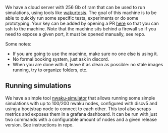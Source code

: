 We have a cloud server with 256 Gb of ram that can be used to run simulations, using tools like [wakurtosis](https://github.com/logos-co/wakurtosis). The goal of this machine is to be able to quickly run some specific tests, experiments or do some prototyping. Your key can be added by opening a PR [here](https://github.com/status-im/infra-misc/blob/master/ansible/group_vars/vacdev.yml) so that you can ssh to the machine. Note that the machine sits behind a firewall so if you need to expose a given port, it must be opened manually, see repo.

Some notes:
* If you are going to use the machine, make sure no one else is using it.
* No formal booking system, just ask in discord.
* When you are done with it, leave it as clean as possible: no stale images running, try to organize folders, etc.

## Running simulations

We have a simple tool [nwaku-simulator](https://github.com/alrevuelta/nwaku-simulator/) that allows running some simple simulations with up to 100/200 nwaku nodes, configured with discv5 and using a bootstrap node to connect to each other. This tool also scraps metrics and exposes them in a grafana dashboard. It can be run with just two commands with a configurable amount of nodes and a given release version. See instructions in repo.